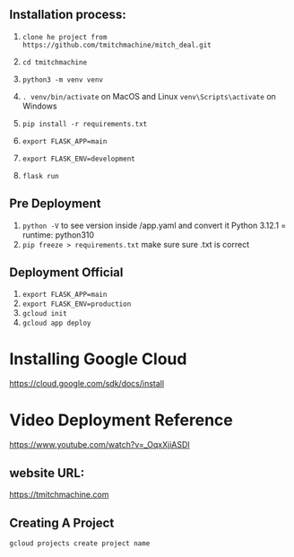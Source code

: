 ## Installation process:

1. `clone he project from https://github.com/tmitchmachine/mitch_deal.git`
2. `cd tmitchmachine`
 
3. `python3 -m venv venv`
4. `. venv/bin/activate` on MacOS and Linux `venv\Scripts\activate` on Windows
5. `pip install -r requirements.txt`
 
6. `export FLASK_APP=main`
7. `export FLASK_ENV=development`
8. `flask run`

## Pre Deployment
1. `python -V` to see version inside /app.yaml and convert it Python 3.12.1 = runtime: python310
2. `pip freeze > requirements.txt` make sure sure .txt is correct  

## Deployment Official
1. `export FLASK_APP=main`
2. `export FLASK_ENV=production`
3. `gcloud init`
4. `gcloud app deploy`

# Installing Google Cloud
https://cloud.google.com/sdk/docs/install

# Video Deployment Reference
https://www.youtube.com/watch?v=_OqxXjiASDI

## website URL:
https://tmitchmachine.com


## Creating A Project
`gcloud projects create project name`

<!-- Everything below no longer used

#Deployment From GCP
1. `git clone https://github.com/tmitch777/mitch_deal`
2. cd mitch_deal
3. docker build -t mitch_deal .
4. docker tag mitch_deal:latest gcr.io/mitch-deal/mitch_deal:latest
5. gcloud auth configure-docker
6. docker push gcr.io/mitch-deal/mitch_deal:latest
7. gcloud run deploy mitchdeal-service --image gcr.io/mitch-deal/mitch_deal:latest --platform managed --region us-central1



# Builds & Deploys
1. `gcloud builds submit --tag gcr.io/mitch-deal/mitch_deal`
2. `gcloud run deploy --image gcr.io/mitch-deal/mitch_deal`



# Docker image setup
0.`docker login`
1. `docker tag mitchdealimage:v1 gcr.io/mitch-deal/mitchdealimage:v1`
2. `gcloud auth configure-docker`
3. `docker push gcr.io/mitch-deal/mitchdealimage:v1`
4. `gcloud run deploy mitchdeal-service --image gcr.io/mitch-deal/mitch_deal:latest --platform managed --region us-central1`




# Extra
2. `docker build -t mitchdealimage:v1 .`
3. `docker push mitchdealimage:v1`


https://mitchdeal-service-iw27pgmcoq-uc.a.run.app



# Authenticate Docker with your Google Cloud credentials
4. `gcloud auth configure-docker`

# Tag the Docker image with the GCR repository URL
5. `docker tag mitchdealimage:v1 us-central1-docker.pkg.dev/mitch-deal/mitchdealimage:v1`

# Push the tagged Docker image to GCR
6. `docker push us-central1-docker.pkg.dev/mitch-deal/mitchdealimage:v1`
 -->
